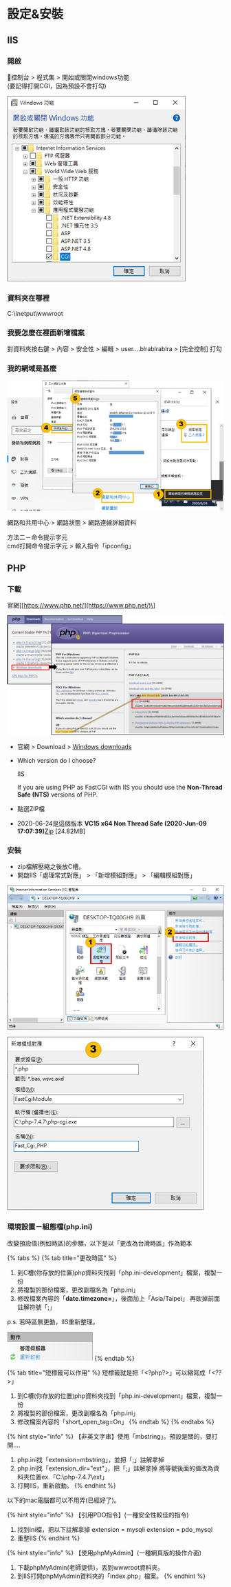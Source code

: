 # 設定&安裝

## IIS

### 開啟

🔶控制台 &gt; 程式集 &gt; 開始或關閉windows功能  
\(要記得打開CGI，因為預設不會打勾\)

![](../.gitbook/assets/image%20%281%29.png)

### 資料夾在哪裡

C:\inetput\wwwroot

### 我要怎麼在裡面新增檔案

對資料夾按右鍵 &gt; 內容 &gt; 安全性 &gt; 編輯 &gt; user....blrablrablra &gt; \[完全控制\] 打勾

### 我的網域是甚麼

![](../.gitbook/assets/image%20%2837%29.png)

網路和共用中心 &gt; 網路狀態 &gt; 網路連線詳細資料

方法二－命令提示字元  
cmd打開命令提示字元 &gt; 輸入指令「ipconfig」

## PHP

### 下載

官網\[[https://www.php.net/](https://www.php.net/)\]

![](../.gitbook/assets/image%20%2810%29.png)

* 官網 &gt; Download &gt;  [Windows downloads](https://windows.php.net/download#php-7.4)
* Which version do I choose?


  IIS

  If you are using PHP as FastCGI with IIS you should use the **Non-Thread Safe \(NTS\)** versions of PHP.

* 點選ZIP檔
* 2020-06-24是這個版本 **VC15 x64 Non Thread Safe \(2020-Jun-09 17:07:39\)**[Zip](https://windows.php.net/downloads/releases/php-7.4.7-nts-Win32-vc15-x64.zip) \[24.82MB\]



### 安裝

* zip檔解壓縮之後放C槽。
* 開啟IIS「處理常式對應」  &gt; 「新增模組對應」 &gt; 「編輯模組對應」

![](../.gitbook/assets/image%20%285%29.png)

![Fast\_Cgi\_PHP&#x662F;&#x81EA;&#x5B9A;&#x7FA9;&#xFF0C;&#x96A8;&#x4FBF;&#x4F60;&#x60F3;&#x53D6;&#x751A;&#x9EBC;&#x540D;&#x5B57;&#x3002;](../.gitbook/assets/image%20%2819%29.png)

### 環境設置－組態檔\(php.ini\)

改變預設值\(例如時區\)的步驟，以下是以「更改為台灣時區」作為範本

{% tabs %}
{% tab title="更改時區" %}
1. 到C槽\(你存放的位置\)php資料夾找到「php.ini-development」檔案，複製一份
2. 將複製的那份檔案，更改副檔名為「php.ini」
3. 修改檔案內容的「**date.timezone=**」，後面加上「Asia/Taipei」 再砍掉前面註解符號「;」

p.s. 若時區無更動，IIS重新整理。

![](../.gitbook/assets/image%20%2816%29.png)
{% endtab %}

{% tab title="短標籤可以作用" %}
短標籤就是把「&lt;?php?&gt;」可以縮寫成「&lt;??&gt;」

1. 到C槽\(你存放的位置\)php資料夾找到「php.ini-development」檔案，複製一份
2. 將複製的那份檔案，更改副檔名為「php.ini」
3. 修改檔案內容的「short\_open\_tag=On」
{% endtab %}
{% endtabs %}

{% hint style="info" %}
【非英文字串】使用「mbstring」。預設是關的，要打開....

1. php.ini找「extension=mbstring」，並把「;」註解拿掉
2. php.ini找「extension\_dir="ext"」，把「;」註解拿掉 將等號後面的值改為資料夾位置ex.「C:\php-7.4.7\ext」
3. 打開IIS，重新啟動。
{% endhint %}

以下的mac電腦都可以不用弄\(已經好了\)。

{% hint style="info" %}
【引用PDO指令】\(一種安全性較佳的指令\)

1. 找到ini檔，把以下註解拿掉 extension = mysqli extension = pdo\_mysql
2. 重整IIS
{% endhint %}

{% hint style="info" %}
【使用phpMyAdmin】\(一種網頁版的操作介面\)

1. 下載phpMyAdmin\(老師提供\)，丟到wwwroot資料夾。
2. 到IIS打開phpMyAdmin資料夾的「index.php」檔案。
{% endhint %}



